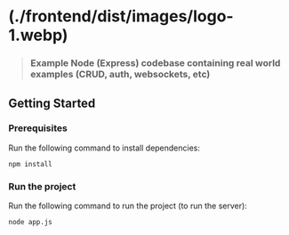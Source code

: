 # (./frontend/dist/images/logo-1.webp)

> ### Example Node (Express) codebase containing real world examples (CRUD, auth, websockets, etc)

## Getting Started

### Prerequisites

Run the following command to install dependencies:

```shell
npm install
```

### Run the project

Run the following command to run the project (to run the server):

```shell
node app.js
```
